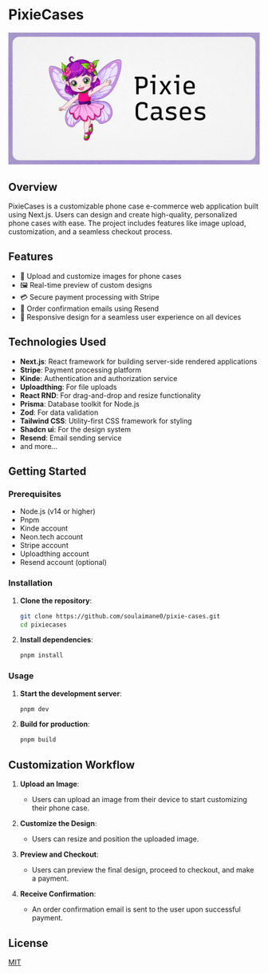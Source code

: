 # PixieCases

![Project Image](https://github.com/soulaimane0/pixie-cases/blob/main/public/thumbnail.png)

## Overview

PixieCases is a customizable phone case e-commerce web application built using Next.js. Users can design and create high-quality, personalized phone cases with ease. The project includes features like image upload, customization, and a seamless checkout process.

## Features

- 📸 Upload and customize images for phone cases
- 🖼️ Real-time preview of custom designs
- 💳 Secure payment processing with Stripe
- 📧 Order confirmation emails using Resend
- 📱 Responsive design for a seamless user experience on all devices

## Technologies Used

- **Next.js**: React framework for building server-side rendered applications
- **Stripe**: Payment processing platform
- **Kinde**: Authentication and authorization service
- **Uploadthing**: For file uploads
- **React RND**: For drag-and-drop and resize functionality
- **Prisma**: Database toolkit for Node.js
- **Zod**: For data validation
- **Tailwind CSS**: Utility-first CSS framework for styling
- **Shadcn ui**: For the design system
- **Resend**: Email sending service
- and more...

## Getting Started

### Prerequisites

- Node.js (v14 or higher)
- Pnpm
- Kinde account
- Neon.tech account
- Stripe account
- Uploadthing account
- Resend account (optional)

### Installation

1. **Clone the repository**:

   ```bash
   git clone https://github.com/soulaimane0/pixie-cases.git
   cd pixiecases
   ```

2. **Install dependencies**:

   ```bash
   pnpm install
   ```

### Usage

1. **Start the development server**:

   ```bash
   pnpm dev
   ```

2. **Build for production**:

   ```bash
   pnpm build
   ```

## Customization Workflow

1. **Upload an Image**:

   - Users can upload an image from their device to start customizing their phone case.

2. **Customize the Design**:

   - Users can resize and position the uploaded image.

3. **Preview and Checkout**:

   - Users can preview the final design, proceed to checkout, and make a payment.

4. **Receive Confirmation**:
   - An order confirmation email is sent to the user upon successful payment.

## License

[MIT](https://choosealicense.com/licenses/mit/)

